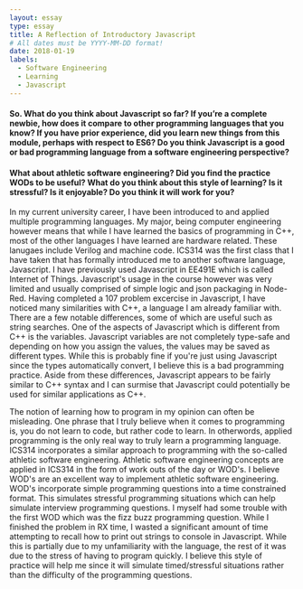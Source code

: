 ```yaml
---
layout: essay
type: essay
title: A Reflection of Introductory Javascript
# All dates must be YYYY-MM-DD format!
date: 2018-01-19
labels:
  - Software Engineering
  - Learning
  - Javascript
---
```


#### So. What do you think about Javascript so far? If you’re a complete newbie, how does it compare to other programming languages that you know? If you have prior experience, did you learn new things from this module, perhaps with respect to ES6? Do you think Javascript is a good or bad programming language from a software engineering perspective?

#### What about athletic software engineering? Did you find the practice WODs to be useful? What do you think about this style of learning? Is it stressful? Is it enjoyable? Do you think it will work for you?

In my current university career, I have been introduced to and applied multiple programming languages. My major, being computer engineering however means that while I have learned the basics of programming in C++, most of the other languages I have learned are hardware related. These lanugaes include Verilog and machine code. ICS314 was the first class that I have taken that has formally introduced me to another software language, Javascript. I have previously used Javascript in EE491E which is called Internet of Things. Javascript's usage in the course however was very limited and usually comprised of simple logic and json packaging in Node-Red. Having completed a 107 problem excercise in Javascript, I have noticed many similarities with C++, a language I am already familiar with. There are a few notable differences, some of which are useful such as string searches. One of the aspects of Javascript which is different from C++ is the variables. Javascript variables are not completely type-safe and depending on how you assign the values, the values may be saved as different types. While this is probably fine if you're just using Javascript since the types automatically convert, I believe this is a bad programming practice. Aside from these differences, Javascript appears to be fairly similar to C++ syntax and I can surmise that Javascript could potentially be used for similar applications as C++.

The notion of learning how to program in my opinion can often be misleading. One phrase that I truly believe when it comes to programming is, you do not learn to code, but rather code to learn. In otherwords, applied programming is the only real way to truly learn a programming language. ICS314 incorporates a similar approach to programming with the so-called athletic software engineering. Athletic software engineering concepts are applied in ICS314 in the form of work outs of the day or WOD's. I believe WOD's are an excellent way to implement athletic software engineering. WOD's incorporate simple programming questions into a time constrained format. This simulates stressful programming situations which can help simulate interview programming questions. I myself had some trouble with the first WOD which was the fizz buzz programming question. While I finished the problem in RX time, I wasted a significant amount of time attempting to recall how to print out strings to console in Javascript. While this is partially due to my unfamiliarity with the language, the rest of it was due to the stress of having to program quickly. I believe this style of practice will help me since it will simulate timed/stressful situations rather than the difficulty of the programming questions.
